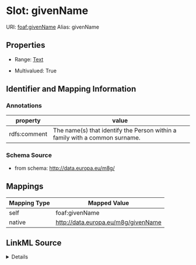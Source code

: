 

# Slot: givenName 



URI: [foaf:givenName](http://xmlns.com/foaf/0.1/givenName)
Alias: givenName

<!-- no inheritance hierarchy -->








## Properties

* Range: [Text](Text.md)

* Multivalued: True





## Identifier and Mapping Information





### Annotations

| property | value |
| --- | --- |
| rdfs:comment | The name(s) that identify the Person within a family with a common surname. || rdfs:isDefinedBy | http://xmlns.com/foaf/0.1/ || skos:scopeNote | Usually a first name or forename. Given to a person by his or her parents at birth or legally recognised as 'given names' through a formal process. All given names are ordered in one property so that, for example, the given name for Johann Sebastian Bach is "Johann Sebastian". |



### Schema Source


* from schema: http://data.europa.eu/m8g/




## Mappings

| Mapping Type | Mapped Value |
| ---  | ---  |
| self | foaf:givenName |
| native | http://data.europa.eu/m8g/givenName |




## LinkML Source

<details>
```yaml
name: givenName
annotations:
  rdfs:comment:
    tag: rdfs:comment
    value: The name(s) that identify the Person within a family with a common surname.
  rdfs:isDefinedBy:
    tag: rdfs:isDefinedBy
    value: http://xmlns.com/foaf/0.1/
  skos:scopeNote:
    tag: skos:scopeNote
    value: Usually a first name or forename. Given to a person by his or her parents
      at birth or legally recognised as 'given names' through a formal process. All
      given names are ordered in one property so that, for example, the given name
      for Johann Sebastian Bach is "Johann Sebastian".
from_schema: http://data.europa.eu/m8g/
rank: 1000
domain: Person
slot_uri: foaf:givenName
alias: givenName
range: Text
multivalued: true

```
</details>